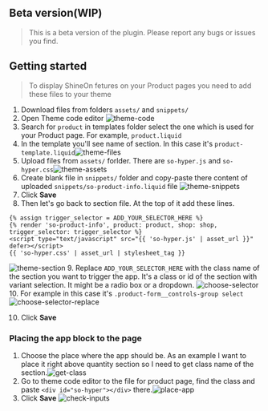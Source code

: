 ## Beta version(WIP)

> This is a beta version of the plugin. Please report any bugs or issues you find.

## Getting started

> To display ShineOn fetures on your Product pages you need to add these files to your theme

1. Download files from folders `assets/` and `snippets/`
2. Open Theme code editor ![theme-code](https://github.com/user-attachments/assets/eec411a7-0dc3-42b5-aadf-336594aed986)
3. Search for `product` in templates folder select the one which is used for your Product page. For example, `product.liquid`
4. In the template you'll see name of section. In this case it's `product-template.liquid`![theme-files](https://github.com/user-attachments/assets/83f63a1a-ef6f-46ca-9e52-62b421470bd8)
5. Upload files from `assets/` forlder. There are `so-hyper.js` and `so-hyper.css`![theme-assets](https://github.com/user-attachments/assets/46fefbbb-9bf9-4917-a176-92ca3ff9977e)
6. Create blank file in `snippets/` folder and copy-paste there content of uploaded `snippets/so-product-info.liquid` file ![theme-snippets](https://github.com/user-attachments/assets/b6859ed9-dad9-47b4-8ae8-b8066da853a0)
7. Click **Save**
8. Then let's go back to section file. At the top of it add these lines.

```
{% assign trigger_selector = ADD_YOUR_SELECTOR_HERE %}
{% render 'so-product-info', product: product, shop: shop, trigger_selector: trigger_selector %}
<script type="text/javascript" src="{{ 'so-hyper.js' | asset_url }}" defer></script>
{{ 'so-hyper.css' | asset_url | stylesheet_tag }}
```

![theme-section](https://github.com/user-attachments/assets/207b6f8e-26d3-4abb-b091-c47a6c6761a5) 9. Replace `ADD_YOUR_SELECTOR_HERE` with the class name of the section you want to trigger the app. It's a class or id of the section with variant selection. It might be a radio box or a dropdown. ![choose-selector](https://github.com/user-attachments/assets/e4621e06-406c-4cb2-8e67-53b092e85801) 10. For example in this case it's `.product-form__controls-group select`![choose-selector-replace](https://github.com/user-attachments/assets/a06c630b-d562-4893-b3a6-9f280d7f343f)

10. Click **Save**

### Placing the app block to the page

1. Choose the place where the app should be. As an example I want to place it right above quantity section so I need to get class name of the section.![get-class](https://github.com/user-attachments/assets/5cd29409-2cf3-4957-9e66-d0d56f4d6222)
2. Go to theme code editor to the file for product page, find the class and paste `<div id="so-hyper"></div>` there.![place-app](https://github.com/user-attachments/assets/4a5b0300-9cf9-429b-a655-d06b53dc4383)
3. Click **Save**
   ![check-inputs](https://github.com/user-attachments/assets/9d80b7d7-e278-419d-9ced-38b4903f8ceb)

